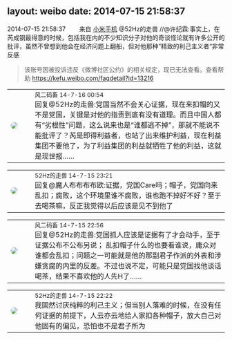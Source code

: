 layout: weibo
date: 2014-07-15 21:58:37
---
<meta name="referrer" content="no-referrer" />

2014-07-15 21:58:37  &nbsp;&nbsp;&nbsp;&nbsp;&nbsp;&nbsp; 来自 <a href="http://app.weibo.com/t/feed/22zMnn" rel="nofollow">小米手机</a>
@52Hz的走兽 //@许纪霖:事实上，在芮成钢最得意的时候，包括我在内的不少知识分子对他的奇谈怪论就有许多公开的批评，虽然不曾想到他会在经济问题上翻船，但对他那种”精致的利己主义者“非常反感
>  该账号因被投诉违反《微博社区公约》的相关规定，现已无法查看。查看帮助 https://kefu.weibo.com/faqdetail?id=13216

<table style="width: 100%;">
  <tr>
    <td style="width: 40px;"><img style="border-radius:50%" src="https://tva3.sinaimg.cn/crop.0.0.639.639.50/6d2a6003jw8f3idy69w2gj20hs0hrt9g.jpg?KID=imgbed,tva&Expires=1624465760&ssig=KgSP4g0Jco"></td>
    <td colspan="2"><small>风二码畜 14-7-16 00:54</small><br/>回复@52Hz的走兽:党国当然不会关心证据，现在来扣帽的又不是党国，关键是对他的指责到底有没有道理。而且中国人都有“劣根性”问题，这么说来也是“谁都逃不掉”，那就不能说不能批评了？芮是即得利益者，也站了出来维护利益，现在利益集团不要他了，为了利益集团的利益就牺牲了他的利益，这就是现世报……</td>
  </tr>
</table>

<table style="width: 100%;">
  <tr>
    <td style="width: 40px;"><img style="border-radius:50%" src="https://tva4.sinaimg.cn/crop.0.0.180.180.50/8beaf773jw1e8qgp5bmzyj2050050aa8.jpg?KID=imgbed,tva&Expires=1624465760&ssig=kqiwk11USV"></td>
    <td colspan="2"><small>52Hz的走兽 14-7-15 23:21</small><br/>回复@魔人布布布布欧:证据，党国Care吗；帽子，党国向来乱扣；腐败，这个环境里谁不腐败，谁也跑不掉好不好？至于去喝茶嘛，反正我觉得以后应该是见不到他了</td>
  </tr>
</table>

<table style="width: 100%;">
  <tr>
    <td style="width: 40px;"><img style="border-radius:50%" src="https://tva3.sinaimg.cn/crop.0.0.639.639.50/6d2a6003jw8f3idy69w2gj20hs0hrt9g.jpg?KID=imgbed,tva&Expires=1624465760&ssig=KgSP4g0Jco"></td>
    <td colspan="2"><small>风二码畜 14-7-15 22:56</small><br/>回复@52Hz的走兽:党国抓人应该是证据有了才会动手，至于证据公布不公布另说； 乱扣帽子什么的也要看谁说，庸众对谁都会乱扣；问题之一可能就是他的那副君子作派的外表和涉嫌贪腐的内里的反差。不过也说不定，可能只是党国找他谈话喝茶，结果不喜欢他的人先H了……</td>
  </tr>
</table>

<table style="width: 100%;">
  <tr>
    <td style="width: 40px;"><img style="border-radius:50%" src="https://tva4.sinaimg.cn/crop.0.0.180.180.50/8beaf773jw1e8qgp5bmzyj2050050aa8.jpg?KID=imgbed,tva&Expires=1624465760&ssig=kqiwk11USV"></td>
    <td colspan="2"><small>52Hz的走兽 14-7-15 22:22</small><br/>我固然讨厌纯粹的利己主义；但当别人落难的时候，在没有任何证据的前提下，人云亦云地给人家扣各种帽子，放大自己对他固有的偏见，恐怕也不是君子所为</td>
  </tr>
</table>
